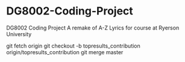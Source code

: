 # DG8002-Coding-Project
DG8002 Coding Project
A remake of A-Z Lyrics for course at Ryerson University

git fetch origin
git checkout -b topresults_contribution origin/topresults_contribution
git merge master
